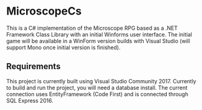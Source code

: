 # MicroscopeCs

This is a C# implementation of the Microscope RPG based as a .NET Framework Class Library with an initial Winforms user interface.  The initial game will be available in a WinForm version builds with Visual Studio (will support Mono once initial version is finished).

## Requirements
This project is currently built using Visual Studio Community 2017.  Currently to build and run the project, you will need a database install.  The current connection uses EntityFramework (Code First) and is connected through SQL Express 2016.
